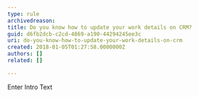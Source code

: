 ```yaml
---
type: rule
archivedreason: 
title: Do you know how to update your work details on CRM?
guid: d6fb2dcb-c2cd-4869-a190-44294245ee3c
uri: do-you-know-how-to-update-your-work-details-on-crm
created: 2018-01-05T01:27:58.0000000Z
authors: []
related: []

---
```



Enter Intro Text
<br><excerpt class='endintro'></excerpt><br>



